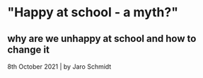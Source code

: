 # "Happy at school - a myth?"
## why are we unhappy at school and how to change it

8th October 2021 | by Jaro Schmidt
